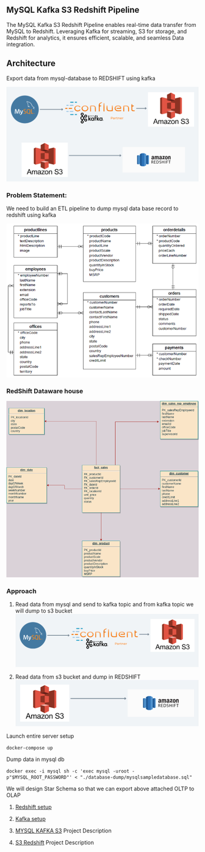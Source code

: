 ## MySQL Kafka S3 Redshift Pipeline
The MySQL Kafka S3 Redshift Pipeline enables real-time data transfer from MySQL to Redshift. Leveraging Kafka for streaming, S3 for storage, and Redshift for analytics, it ensures efficient, scalable, and seamless Data integration.

## Architecture

Export data from mysql-database to REDSHIFT using kafka

![Data flow diagram](./diagrams/dataflow-diagram.png)

### Problem Statement:
We need to build an ETL pipeline to dump mysql data base record to redshift using kafka

![MY SQL DATABASE](./diagrams/mysql-oltp-database.png)


### RedShift Dataware house

![Red Shift](./diagrams/redshift-olap-diagram.png)

### Approach
1. Read data from mysql and  send to kafka topic and from kafka topic we will dump to s3 bucket
![mysql-kafka-s3](./diagrams/mysql-kafka-s3.png)

2. Read data from s3 bucket and dump in REDSHIFT
![s3-redshift](./diagrams/s3-redshift.png)

Launch entire server setup
```
docker-compose up
```

Dump data in mysql db
```
docker exec -i mysql sh -c 'exec mysql -uroot -p"$MYSQL_ROOT_PASSWORD"' < "./database-dump/mysqlsampledatabase.sql"
```



We will design Star Schema so that we can export above attached OLTP to OLAP

1. [Redshift setup](doc/REDSHIFT.md)
2. [Kafka setup](doc/CONFLUENT_KAFKA.md)

1. [MYSQL KAFKA S3](./mysql-kafka-s3/README.md) Project Description
2. [S3 Redshift](./kafka-redshift/README.md) Project Description

